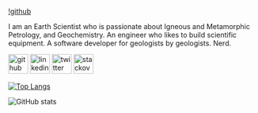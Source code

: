 <!--START_SECTION:update_image-->
[!github](C:\Users\matth\Desktop\GIMP)
<!--END_SECTION:update_image-->







I am an Earth Scientist who is passionate about Igneous and Metamorphic Petrology, and Geochemistry.  An engineer who likes to build scientific equipment.  A software developer for geologists by geologists.  Nerd. 



[<img src='https://cdn.jsdelivr.net/npm/simple-icons@3.0.1/icons/github.svg' alt='github' height='40'>](https://github.com/pinemmatthew)  [<img src='https://cdn.jsdelivr.net/npm/simple-icons@3.0.1/icons/linkedin.svg' alt='linkedin' height='40'>](https://www.linkedin.com/in/matthew-pine-604291166/)  [<img src='https://cdn.jsdelivr.net/npm/simple-icons@3.0.1/icons/twitter.svg' alt='twitter' height='40'>](https://twitter.com/mallinspine)  [<img src='https://cdn.jsdelivr.net/npm/simple-icons@3.0.1/icons/stackoverflow.svg' alt='stackoverflow' height='40'>](https://stackoverflow.com/users/12593228)  

[![Top Langs](https://github-readme-stats.vercel.app/api/top-langs/?username=pinemmatthew)](https://github.com/anuraghazra/github-readme-stats)

![GitHub stats](https://github-readme-stats.vercel.app/api?username=pinemmatthew&show_icons=true&count_private=true)  


